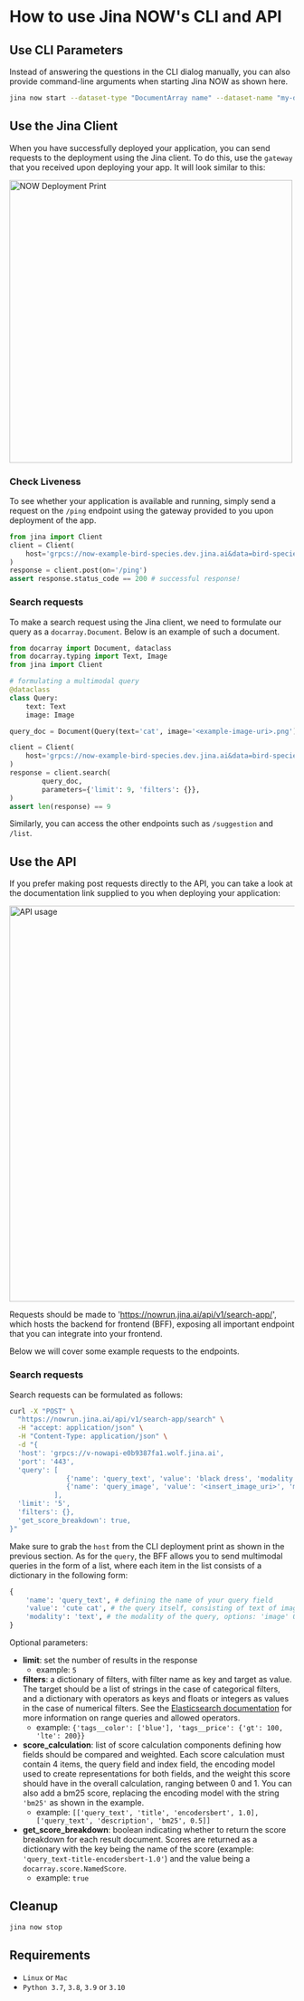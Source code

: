 # How to use Jina NOW's CLI and API

## Use CLI Parameters

Instead of answering the questions in the CLI dialog manually, you can also provide command-line arguments when starting Jina NOW as shown here.

```bash
jina now start --dataset-type "DocumentArray name" --dataset-name "my-documentarray-id" --index-fields "title" [...]
```
  
## Use the Jina Client

When you have successfully deployed your application, you can send requests to the deployment using the Jina client. To do this,
use the `gateway` that you received upon deploying your app. It will look similar to this:

<img src="/_static/deployment_print.png" alt="NOW Deployment Print" width="500px">


### Check Liveness

To see whether your application is available and running, simply send a request on the `/ping` endpoint using the gateway
provided to you upon deployment of the app.

```python
from jina import Client
client = Client(
    host='grpcs://now-example-bird-species.dev.jina.ai&data=bird-species' # add your own gateway here
)
response = client.post(on='/ping')
assert response.status_code == 200 # successful response!
```

### Search requests

To make a search request using the Jina client, we need to formulate our query as a `docarray.Document`. Below
is an example of such a document.

```python
from docarray import Document, dataclass
from docarray.typing import Text, Image
from jina import Client

# formulating a multimodal query
@dataclass
class Query:
    text: Text
    image: Image

query_doc = Document(Query(text='cat', image='<example-image-uri>.png'))

client = Client(
    host='grpcs://now-example-bird-species.dev.jina.ai&data=bird-species' # add your own gateway here
)
response = client.search(
        query_doc,
        parameters={'limit': 9, 'filters': {}},
)
assert len(response) == 9
```

Similarly, you can access the other endpoints such as `/suggestion` and `/list`.

## Use the API

If you prefer making post requests directly to the API, you can take a look at the documentation
link supplied to you when deploying your application:

<img src="/_static/api_docs.png?raw=true" alt="API usage" width="700px">

Requests should be made to 'https://nowrun.jina.ai/api/v1/search-app/', which hosts the backend for frontend (BFF),
exposing all important endpoint that you can integrate into your frontend.

Below we will cover some example requests to the endpoints.

### Search requests

Search requests can be formulated as follows:

```bash
curl -X "POST" \
  "https://nowrun.jina.ai/api/v1/search-app/search" \
  -H "accept: application/json" \
  -H "Content-Type: application/json" \
  -d "{
  'host': 'grpcs://v-nowapi-e0b9387fa1.wolf.jina.ai',
  'port': '443',
  'query': [
              {'name': 'query_text', 'value': 'black dress', 'modality': 'text'},
              {'name': 'query_image', 'value': '<insert_image_uri>', 'modality': 'image'},
           ],
  'limit': '5',
  'filters': {},
  'get_score_breakdown': true,
}"
```

Make sure to grab the `host` from the CLI deployment print as shown in the previous section.
As for the `query`, the BFF allows you to send multimodal queries in the form of a list, where each item in the list
consists of a dictionary in the following form:

```python
{
    'name': 'query_text', # defining the name of your query field
    'value': 'cute cat', # the query itself, consisting of text of image
    'modality': 'text', # the modality of the query, options: 'image' OR 'text'
}
```

Optional parameters:

  - **limit**: set the number of results in the response
    - example: `5`
  - **filters**: a dictionary of filters, with filter name as key and target as value. The target should be a list of strings
    in the case of categorical filters, and a dictionary with operators as keys and floats or integers as values in the case
    of numerical filters. See the
    [Elasticsearch documentation](https://www.elastic.co/guide/en/elasticsearch/reference/master/query-dsl-range-query.html)
    for more information on range queries and allowed operators.
    - example: `{'tags__color': ['blue'], 'tags__price': {'gt': 100, 'lte': 200}}`
  - **score_calculation**: list of score calculation components defining how fields should be compared and weighted. Each score calculation
        must contain 4 items, the query field and index field, the encoding model used to create representations
        for both fields, and the weight this score should have in the overall calculation, ranging between 0 and 1.
        You can also add a bm25 score, replacing the encoding model with the string `'bm25'` as shown in the example.
    - example: `[['query_text', 'title', 'encodersbert', 1.0], ['query_text', 'description', 'bm25', 0.5]]`
  - **get_score_breakdown**: boolean indicating whether to return the score breakdown for each result document. Scores 
        are returned as a dictionary with the key being the name of the score 
        (example: `'query_text-title-encodersbert-1.0'`) and the value being a `docarray.score.NamedScore`.
    - example: `true`

## Cleanup

```bash
jina now stop
```

## Requirements

- `Linux` or `Mac`
- `Python 3.7`, `3.8`, `3.9` or `3.10`
